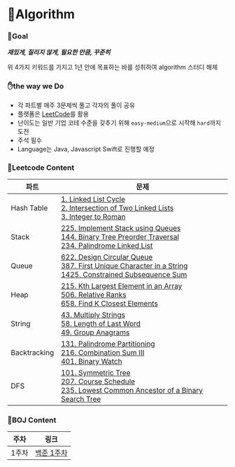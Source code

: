 # 👊Algorithm


### 🥅Goal

___재밌게, 질리지 않게, 필요한 만큼, 꾸준히___

위 4가지 키워드를 가지고 1년 안에 목표하는 바를 성취하여 algorithm 스터디 해체

### ✋the way we Do

- 각 파트별 매주 3문제씩 풀고 각자의 풀이 공유
- 플랫폼은 [LeetCode](https://leetcode.com/problemset/all/)를 활용
- 난이도는 일반 기업 코테 수준을 갖추기 위해 `easy-medium`으로 시작해 `hard`까지 도전
- 주석 필수
- Language는 Java, Javascript Swift로 진행할 예정 

### 🧬Leetcode Content

|파트|문제|
|----|----|
|Hash Table|[1. Linked List Cycle](https://leetcode.com/problems/linked-list-cycle/) <br> [2. Intersection of Two Linked Lists](https://leetcode.com/problems/intersection-of-two-linked-lists/) <br> [3. Integer to Roman](https://leetcode.com/problems/integer-to-roman/)|
|Stack|[225. Implement Stack using Queues](https://leetcode.com/problems/implement-stack-using-queues/)<br>[144. Binary Tree Preorder Traversal](https://leetcode.com/problems/binary-tree-preorder-traversal/)<br>[234. Palindrome Linked List](https://leetcode.com/problems/palindrome-linked-list/)|
|Queue|[622. Design Circular Queue](https://leetcode.com/problems/design-circular-queue/)<br>[387. First Unique Character in a String](https://leetcode.com/problems/first-unique-character-in-a-string/)<br>[1425. Constrained Subsequence Sum](https://leetcode.com/problems/constrained-subsequence-sum/)|
|Heap|[215. Kth Largest Element in an Array](https://leetcode.com/problems/kth-largest-element-in-an-array/)<br>[506. Relative Ranks](https://leetcode.com/problems/relative-ranks/)<br>[658. Find K Closest Elements](https://leetcode.com/problems/find-k-closest-elements/)|
|String|[43. Multiply Strings](https://leetcode.com/problems/multiply-strings/)<br>[58. Length of Last Word](https://leetcode.com/problems/length-of-last-word/)<br>[49. Group Anagrams](https://leetcode.com/problems/group-anagrams/)|
|Backtracking|[131. Palindrome Partitioning](https://leetcode.com/problems/palindrome-partitioning/)<br>[216. Combination Sum III](https://leetcode.com/problems/combination-sum-iii/)<br>[401. Binary Watch](https://leetcode.com/problems/binary-watch/)|
|DFS|[101. Symmetric Tree](https://leetcode.com/problems/symmetric-tree/)<br>[207. Course Schedule](https://leetcode.com/problems/course-schedule/)<br>[235. Lowest Common Ancestor of a Binary Search Tree](https://leetcode.com/problems/lowest-common-ancestor-of-a-binary-search-tree/)|

### 🧬BOJ Content

|주차|링크|
|----|----|
|1주차|[백준 1주차]([https://www.acmicpc.net/group/practice/view/17887/1](https://www.acmicpc.net/group/17887))|

